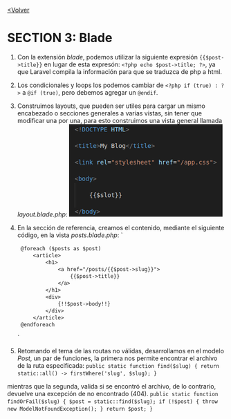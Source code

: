 [<Volver](../Readme.md)

# SECTION 3: Blade

1. Con la extensión *blade*, podemos utilizar la siguiente expresión `{{$post->title}}` en lugar de esta expresón: `<?php echo $post->title; ?>`, ya que Laravel compila la información para que se traduzca de php a html.

2. Los condicionales y loops los podemos cambiar de `<?php if (true) : ?>` a `@if (true)`, pero debemos agregar un `@endif`.

3. Construimos layouts, que pueden ser utiles para cargar un mismo encabezado o secciones generales a varias vistas, sin tener que modificar una por una, para esto construimos una vista general llamada *layout.blade.php*:
    ![layout](../images/layout.png)

4. En la sección de referencia, creamos el contenido, mediante el siguiente código, en la vista *posts.blade.php*:
    `<x-layout>

        @foreach ($posts as $post)
            <article>
                <h1>
                    <a href="/posts/{{$post->slug}}">
                        {{$post->title}}
                    </a>
                </h1>
                <div>
                    {!!$post->body!!}
                </div>
            </article>
        @endforeach

    </x-layout>`

5. Retomando el tema de las routas no válidas, desarrollamos en el modelo *Post*, un par de funciones, la primera nos permite encontrar el archivo de la ruta especificada:
    `public static function find($slug) {
        return static::all() -> firstWhere('slug', $slug);
    }`

mientras que la segunda, valida si se encontró el archivo, de lo contrario, devuelve una excepción de no encontrado (404).
    `public static function findOrFail($slug) {
        $post = static::find($slug);
        if (!$post) {
            throw new ModelNotFoundException();
        }
        return $post;
    }`